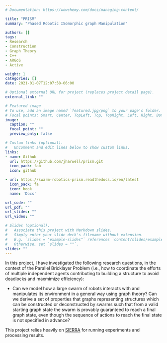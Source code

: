 ```yaml
---
# Documentation: https://wowchemy.com/docs/managing-content/

title: "PRISM"
summary: "Phased Robotic ISomorphic graph Manipulation"

authors: []
tags:
- Research
- Construction
- Graph Theory
- C++
- ARGoS
- Active

weight: 1
categories: []
date: 2021-01-07T12:07:58-06:00

# Optional external URL for project (replaces project detail page).
external_link: ""

# Featured image
# To use, add an image named `featured.jpg/png` to your page's folder.
# Focal points: Smart, Center, TopLeft, Top, TopRight, Left, Right, BottomLeft, Bottom, BottomRight.
image:
  caption: ""
  focal_point: ""
  preview_only: false

# Custom links (optional).
#   Uncomment and edit lines below to show custom links.
links:
- name: Github
  url: https://github.com/jharwell/prism.git
  icon_pack: fab
  icon: github

- url: https://swarm-robotics-prism.readthedocs.io/en/latest
  icon_pack: fa
  icon: book
  name: 'Docs'

url_code: ""
url_pdf: ""
url_slides: ""
url_video: ""

# Slides (optional).
#   Associate this project with Markdown slides.
#   Simply enter your slide deck's filename without extension.
#   E.g. `slides = "example-slides"` references `content/slides/example-slides.md`.
#   Otherwise, set `slides = ""`.
slides: ""
---
```


In this project, I have investigated the following research questions, in the
context of the Parallel Bricklayer Problem (i.e., how to coordinate the efforts
of multiple independent agents contributing to building a structure to avoid
deadlocks and maxmimize efficiency):

- Can we model how a large swarm of robots interacts with and manipulates its
  environment in a general way using graph theory? Can we derive a set of
  properties that graphs representing structures which can be constructed or
  deconstructed by swarms such that from a valid starting graph state the swarm
  is provably guaranteed to reach a final graph state, even though the sequence
  of actions to reach the final state is not specified in advance?

This project relies heavily on [SIERRA](project/sierra) for running
experiments and processing results.
